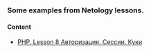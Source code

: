### Some examples from Netology lessons.

#### Content
* [PHP. Lesson 8 Авторизация. Сессии. Куки](php/flow11/lesson8)